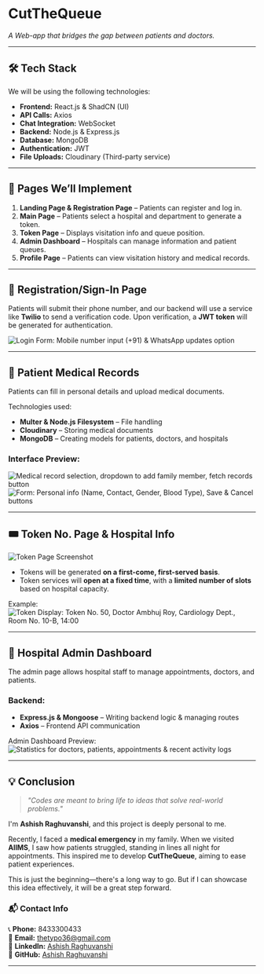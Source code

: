 # CutTheQueue

_A Web-app that bridges the gap between patients and doctors._

---

## 🛠 Tech Stack

We will be using the following technologies:

- **Frontend:** React.js & ShadCN (UI)
- **API Calls:** Axios
- **Chat Integration:** WebSocket
- **Backend:** Node.js & Express.js
- **Database:** MongoDB
- **Authentication:** JWT
- **File Uploads:** Cloudinary (Third-party service)

---

## 📌 Pages We’ll Implement

1. **Landing Page & Registration Page** – Patients can register and log in.
2. **Main Page** – Patients select a hospital and department to generate a token.
3. **Token Page** – Displays visitation info and queue position.
4. **Admin Dashboard** – Hospitals can manage information and patient queues.
5. **Profile Page** – Patients can view visitation history and medical records.

---

## 🔐 Registration/Sign-In Page

Patients will submit their phone number, and our backend will use a service like **Twilio** to send a verification code. Upon verification, a **JWT token** will be generated for authentication.

![Login Form: Mobile number input (+91) & WhatsApp updates option](https://res.cloudinary.com/ddkuvxbhn/image/upload/v1740287755/uttdlvfuph2rhwubeasp.png)

---

## 🏥 Patient Medical Records

Patients can fill in personal details and upload medical documents.

Technologies used:

- **Multer & Node.js Filesystem** – File handling
- **Cloudinary** – Storing medical documents
- **MongoDB** – Creating models for patients, doctors, and hospitals

### Interface Preview:

![Medical record selection, dropdown to add family member, fetch records button](ContentPlaceholder4.jpg)  
![Form: Personal info (Name, Contact, Gender, Blood Type), Save & Cancel buttons](https://asset.cloudinary.com/ddkuvxbhn/61fa7de41ec9bb51acefe035d3644348)

---

## 🎟 Token No. Page & Hospital Info

![Token Page Screenshot](image.png)

- Tokens will be generated **on a first-come, first-served basis**.
- Token services will **open at a fixed time**, with a **limited number of slots** based on hospital capacity.

Example:  
![Token Display: Token No. 50, Doctor Ambhuj Roy, Cardiology Dept., Room No. 10-B, 14:00](https://asset.cloudinary.com/ddkuvxbhn/184971c20a19249276645bd954752beb)

---

## 🏥 Hospital Admin Dashboard

The admin page allows hospital staff to manage appointments, doctors, and patients.

### Backend:

- **Express.js & Mongoose** – Writing backend logic & managing routes
- **Axios** – Frontend API communication

Admin Dashboard Preview:  
![Statistics for doctors, patients, appointments & recent activity logs](ContentPlaceholder4.jpg)

---

## 💡 Conclusion

> _"Codes are meant to bring life to ideas that solve real-world problems."_

I'm **Ashish Raghuvanshi**, and this project is deeply personal to me.

Recently, I faced a **medical emergency** in my family. When we visited **AIIMS**, I saw how patients struggled, standing in lines all night for appointments. This inspired me to develop **CutTheQueue**, aiming to ease patient experiences.

This is just the beginning—there's a long way to go. But if I can showcase this idea effectively, it will be a great step forward.

### 📬 Contact Info

📞 **Phone:** 8433300433  
📧 **Email:** thetypo36@gmail.com  
🔗 **LinkedIn:** [Ashish Raghuvanshi](#)  
🐙 **GitHub:** [Ashish Raghuvanshi](#)

---
